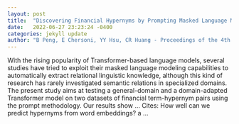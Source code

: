 ```yaml
---
layout: post
title:  "Discovering Financial Hypernyms by Prompting Masked Language Models"
date:   2022-06-27 23:23:24 -0400
categories: jekyll update
author: "B Peng, E Chersoni, YY Hsu, CR Huang - Proceedings of the 4th Financial Narrative …, 2022"
---
```

With the rising popularity of Transformer-based language models, several studies have tried to exploit their masked language modeling capabilities to automatically extract relational linguistic knowledge, although this kind of research has rarely investigated semantic relations in specialized domains. The present study aims at testing a general-domain and a domain-adapted Transformer model on two datasets of financial term-hypernym pairs using the prompt methodology. Our results show …
Cites: ‪How well can we predict hypernyms from word embeddings? a …‬  